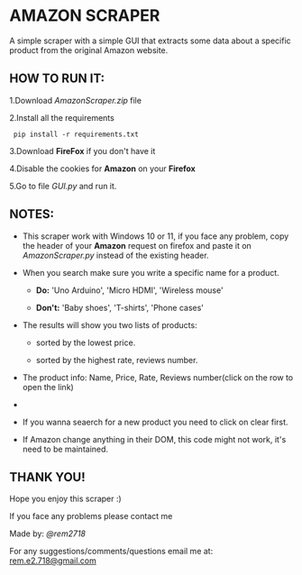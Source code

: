 # AMAZON SCRAPER

A simple scraper with a simple GUI that extracts some data about a specific product from the original Amazon website.

## HOW TO RUN IT:

1.Download _AmazonScraper.zip_ file

2.Install all the requirements

```
 pip install -r requirements.txt
```

3.Download **FireFox** if you don't have it

4.Disable the cookies for **Amazon** on your **Firefox**

5.Go to file _GUI.py_ and run it.

## NOTES:

- This scraper work with Windows 10 or 11, if you face any problem, copy the header of your **Amazon** request on firefox and paste it on _AmazonScraper.py_ instead of the existing header.

- When you search make sure you write a specific name for a product.

  - **Do:** 'Uno Arduino', 'Micro HDMI', 'Wireless mouse'

  - **Don't:** 'Baby shoes', 'T-shirts', 'Phone cases'

- The results will show you two lists of products:

  - sorted by the lowest price.

  - sorted by the highest rate, reviews number.

- The product info: Name, Price, Rate, Reviews number(click on the row to open the link)
- 
- If you wanna seaerch for a new product you need to click on clear first.

- If Amazon change anything in their DOM, this code might not work, it's need to be maintained. 

## THANK YOU!

Hope you enjoy this scraper :)

If you face any problems please contact me

Made by: _@rem2718_

For any suggestions/comments/questions email me at: rem.e2.718@gmail.com
